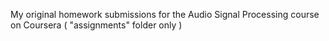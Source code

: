 My original homework submissions for the Audio Signal Processing course on Coursera ( "assignments" folder only )
